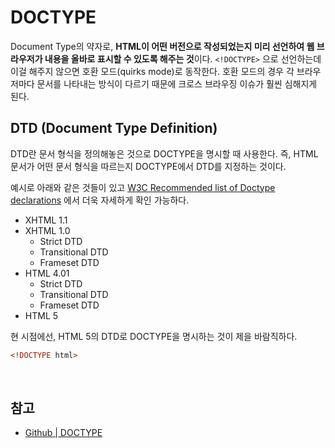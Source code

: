 # DOCTYPE
Document Type의 약자로, **HTML이 어떤 버전으로 작성되었는지 미리 선언하여 웹 브라우저가 내용을 올바로 표시할 수 있도록 해주는 것**이다. `<!DOCTYPE>` 으로 선언하는데 이걸 해주지 않으면 호환 모드(quirks mode)로 동작한다. 호환 모드의 경우 각 브라우저마다 문서를 나타내는 방식이 다르기 때문에 크로스 브라우징 이슈가 훨씬 심해지게 된다.

## DTD (Document Type Definition)
DTD란 문서 형식을 정의해놓은 것으로 DOCTYPE을 명시할 때 사용한다. 즉, HTML 문서가 어떤 문서 형식을 따르는지 DOCTYPE에서 DTD를 지정하는 것이다.

예시로 아래와 같은 것들이 있고 [W3C Recommended list of Doctype declarations](https://www.w3.org/QA/2002/04/valid-dtd-list.html) 에서 더욱 자세하게 확인 가능하다.

- XHTML 1.1
- XHTML 1.0
  - Strict DTD
  - Transitional DTD
  - Frameset DTD
- HTML 4.01
  - Strict DTD
  - Transitional DTD
  - Frameset DTD
- HTML 5

현 시점에선, HTML 5의 DTD로 DOCTYPE을 명시하는 것이 제을 바람직하다.

```html
<!DOCTYPE html>
```

<br>

## 참고
- [Github | DOCTYPE](https://github.com/baeharam/Must-Know-About-Frontend/blob/master/Notes/html/doctype.md)
